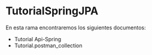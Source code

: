 # TutorialSpringJPA

En esta rama encontraremos los siguientes documentos:
- Tutorial Api-Spring
- Tutorial.postman_collection
